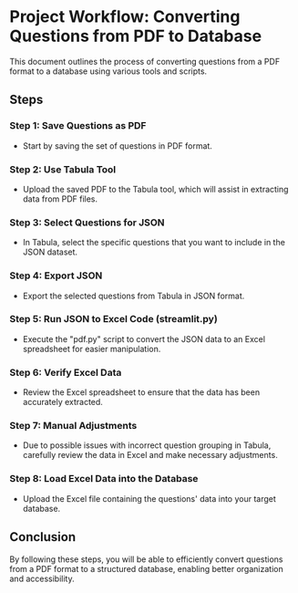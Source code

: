 # Project Workflow: Converting Questions from PDF to Database

This document outlines the process of converting questions from a PDF format to a database using various tools and scripts.

## Steps

### Step 1: Save Questions as PDF
- Start by saving the set of questions in PDF format.

### Step 2: Use Tabula Tool
- Upload the saved PDF to the Tabula tool, which will assist in extracting data from PDF files.

### Step 3: Select Questions for JSON
- In Tabula, select the specific questions that you want to include in the JSON dataset.

### Step 4: Export JSON
- Export the selected questions from Tabula in JSON format.

### Step 5: Run JSON to Excel Code (streamlit.py)
- Execute the "pdf.py" script to convert the JSON data to an Excel spreadsheet for easier manipulation.

### Step 6: Verify Excel Data
- Review the Excel spreadsheet to ensure that the data has been accurately extracted.

### Step 7: Manual Adjustments
- Due to possible issues with incorrect question grouping in Tabula, carefully review the data in Excel and make necessary adjustments.

### Step 8: Load Excel Data into the Database
- Upload the Excel file containing the questions' data into your target database.

## Conclusion
By following these steps, you will be able to efficiently convert questions from a PDF format to a structured database, enabling better organization and accessibility.